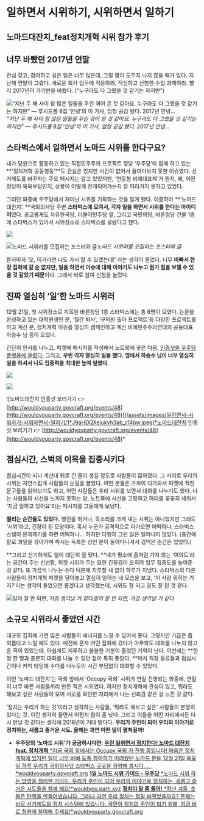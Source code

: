
# 일하면서 시위하기, 시위하면서 일하기

## 노마드대잔치_feat정치개혁 시위 참가 후기

## 너무 바빴던 2017년 연말

관심 갖고, 참여하고 싶은 일은 너무 많은데, 그럴 짬이 도무지 나지 않을 때가 있다. 지난해 연말이 그랬다. 새로운 회사 업무에 적응하랴, 작심하고 신청한 수업 과제하랴. 빨리 2017년이 가기만을 바랬다. (“누구라도 다 그랬을 것 같기는 하지만”)

![“지난 두 해 사이 참 많은 일들을 우린 겪어 온 것 같아요. 누구라도 다 그랬을 것 같기는 하지만” — 루시드폴 8집 ‘안녕’의 이 가사, 엄청 공감 됐다. 2017년 안녕…](/assets/images/일하면서-시위하기-시위하면서-일하기/1*KRcdQmkyMS-mw5vGjxW9Gw.jpeg)*“지난 두 해 사이 참 많은 일들을 우린 겪어 온 것 같아요. 누구라도 다 그랬을 것 같기는 하지만” — 루시드폴 8집 ‘안녕’의 이 가사, 엄청 공감 됐다. 2017년 안녕…*

## 스타벅스에서 일하면서 노마드 시위를 한다구요?

내가 당원으로 활동하고 있는 직접민주주의 프로젝트 정당 ‘우주당’이 함께 하고 있는 **‘정치개혁 공동행동’**도 관심은 있지만 시간이 없어서 들여다보지 못한 이슈였다. 선거제도를 바꾸자는 주요 메시지는 알고 있었지만, ‘연동형 비례대표제’가 뭔지, 왜, 어떤 정당이 묵묵부답인지, 상황이 어떻게 전개되어가는지 잘 따라가지 못하고 있었다.

그러던 와중에 우주당에서 재미난 시위를 기획하는 것을 알게 됐다. 이름하야 **‘노마드 대잔치’. **국회의사당 주변 **스타벅스에 모여서, 각자 일을 하면서 시위를 한다는 아이디어**였다. 공교롭게도 자유한국당, 더불어민주당 옆, 그리고 국민의당, 바른정당 건물 1층에 스타벅스가 있어서 시위장소로 스타벅스를 골랐다고 했다.

![](/assets/images/일하면서-시위하기-시위하면서-일하기/1*OZbkH3TgLAgqGQn67omG1g.jpeg)

![노마드 시위러를 모집하는 포스터와 글](/assets/images/일하면서-시위하기-시위하면서-일하기/1*gHh1rRXhF9R8TKPCIy57-Q.png)*노마드 시위러를 모집하는 포스터와 글*

듣자마자 ‘오, 이거라면 나도 가서 할 수 있겠는데!’ 라는 생각이 들었다. 너무 **바빠서 현장 집회에 갈 순 없지만, 일을 하면서 이슈에 대해 이야기도 나누고 뭔가 힘을 보탤 수 있을 것 같았기 때문**이다. 그래서 바로 참여 신청을 눌렀다.

## 진짜 열심히 ‘일’한 노마드 시위러

12월 21일, 첫 시위장소로 지목된 바른정당 1층 스타벅스에는 총 6명이 모였다. 논문을 완성하고 있는 대학원생인 분, ‘월간 퇴사’, ‘구의원 출마 프로젝트’등 다양한 프로젝트를 하고 계신 분, 정치개혁 이슈를 열심히 캠페인하고 계신 비례민주주의연대의 공동대표 하승수 님 등이 모였다.

간단히 인사를 나누고, 피켓에 메시지를 작성해서 노트북에 꽂은 다음, [인증샷을 우주당 플랫폼에 올렸다.](http://wouldyouparty.govcraft.org/events/48) 그리고, **우린 각자 열심히 일을 했다. 옆에서 하승수 님이 너무 열심히 일을 하셔서 나도 집중력을 최대한 높여 일했다.**

![](/assets/images/일하면서-시위하기-시위하면서-일하기/1*XB-dYxTP4MeSiEGFFvMapw.jpeg)

![](/assets/images/일하면서-시위하기-시위하면서-일하기/1*tDRsRnPjkE7jnJwcmFci9Q.png)

![노마드대잔치 인증샷 보러가기 👉 [http://wouldyouparty.govcraft.org/events/48](http://wouldyouparty.govcraft.org/events/48)](/assets/images/일하면서-시위하기-시위하면서-일하기/1*J9aHDQXeiukyh3ab_r14bw.jpeg)*노마드대잔치 인증샷 보러가기 👉 [http://wouldyouparty.govcraft.org/events/48](http://wouldyouparty.govcraft.org/events/48)*

## 점심시간, 스벅의 이목을 집중시키다

점심시간이 되니 계산대 뒤로 긴 줄이 생길 정도로 사람들이 많아졌다. 그 사이로 우리의 시위는 자연스럽게 사람들의 눈길을 끌었다. 어떤 분들은 가까이 다가와서 피켓에 적힌 문구들을 읽어보기도 하고, 어떤 사람들은 우리 시위를 보면서 대화를 나누기도 했다. 나는 사람들의 시선을 느끼지 못하는 양, 노트북에 시선을 고정하고 허리를 꽂꽂히 세워서 ‘지금 일하고 있어요’라는 메시지를 그들에게 보냈다.

**떨리는 순간들도 있었다.** 행진을 하거나, 목소리를 크게 내는 시위는 아니었지만 그래도 ‘시위’라고, 긴장이 된 모양이다. 혹시 누군가 공격적으로 다가오면 어떡하나, 스타벅스 스탭이 문제제기를 하면 어떡하나… 하지만 다행히 그런 일은 일어나지 않았다. (중간에 칼로 과일을 깎아가며 파시는 독특한 상인 분이 돌아다니셔서 겁먹은 순간은 있었다.)

**그리고 신기하게도 일이 대단히 잘 됐다. **내가 평소에 좀처럼 가지 않는 ‘여의도’라는 공간이 주는 신선함, 피켓 시위가 주는 묘한 긴장감이 오히려 업무 집중도를 높여준 것 같다. 또 가끔씩 나누는 수다 덕분에 지루할 새 없이 하루가 지냈다. 스타벅스의 다른 사람들이 정치개혁 피켓을 달아놓고 열심히 일하는 내 모습을 보고, ‘저 사람 뭐하는 거지?’라는 생각이 들었으면 좋겠다고 생각했는데, 시위도 잘 되고 일도 잘 된 것 같다.

![일이 잘 안 되면, 가끔 생각날 거 같다](/assets/images/일하면서-시위하기-시위하면서-일하기/1*rcvgei_3JzsqT_GDhu5BmQ.png)*일이 잘 안 되면, 가끔 생각날 거 같다*

## 소규모 시위라서 좋았던 시간

대규모 집회에 가면 많은 사람들의 에너지를 느낄 수 있어서 좋다. 그렇지만 가끔은 좀 외롭다고 느낄 때도 있다. 예전에 혼자 어떤 집회에 갔다가 아무와도 대화를 나누지 않고 온 적이 있었는데, 아쉽게도 지루하고 쓸쓸한 기분이 들었던 기억이 난다. 이번에는 **한 명 한 명과 충분히 대화를 나눌 수 있던 점이 특히 좋았다. **마치 직장 동료들과 점심시간이나 커피 타임에 수다를 나누듯이 시간 부담없이 대화할 수 있었다.

이번 ‘노마드 대잔치’는 국회 앞에서 ‘Occupy 국회’ 시위가 연일 진행되는 와중에, 연말이 너무 바쁜 사람들끼리 만든 작은 시위였다. 하지만 정치개혁에 관심이 있고, 뭐라도 해보고 싶은 사람들이 모여 서로를 확인한 자리에서 나는 신뢰감 같은 걸 느낀 것 같다.

‘정치는 우리가 하는 것’이라고 생각하는 사람들, ‘뭐라도 해보고 싶은’ 사람들이 분명히 있다는 것. 이런 생각이 들면서 어쩐지 힘이 좀 났다. 그리고 이들을 어떤 자리에서든 다시 만날 것 같다는 생각에 2018년이 기대 됐다다. **우리가 주인이 되어 우리의 이야기로 정치하는, 새롭고 즐거운 시도. 올해는 과연 어떤 일이 펼쳐질까!**


* **우주당의 ‘노마드 시위'가 궁금하시다면:**
[**우린 일하면서 정치한다! 노마드 대잔치 feat. 정치개혁**
*지금 국회 앞에서는 Occupy 국회 가 진행 중입니다! 마음은 정치개혁에 있지만 일이 너무 바빠 도통 참여하기 어려웠던 노마드 분들 12월 21일 목요일 하루 우리가 국회의사당 스타벅스 곳곳을 점령해 봅시다. …*wouldyouparty.govcraft.org](http://wouldyouparty.govcraft.org/events/48)
[**1일 노마드 시위 가이드 - 우주당**
*노마드 시위 하는 방법을 정리한 가이드. 우리가 주인이 되어 우리의 이야기로 정치하는, 새롭고 즐거운 시도들을 함께 해요!*wouldyou.parti.xyz](https://wouldyou.parti.xyz/posts/17953/wiki)
[**정치야 말 좀 들어!**
*작년 겨울, 촛불은 탄핵을 만들어냈습니다. 그러나 과연 우리 정치는 정말 바뀌었을까요? 문제는 바로 선거제도와 정치 시스템에 있습니다. 국민이 정치의 주인이 되기 위해, 지금 바로 청원에 참여해 주세요!*wouldyouparty.govcraft.org](http://wouldyouparty.govcraft.org/p/political-reform)